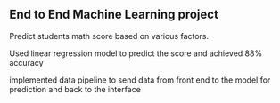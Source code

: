 ## End to End Machine Learning project

Predict students math score based on various factors.

Used linear regression model to predict the score and achieved 88% accuracy

implemented data pipeline to send data from front end to the model for prediction and back to the interface 
